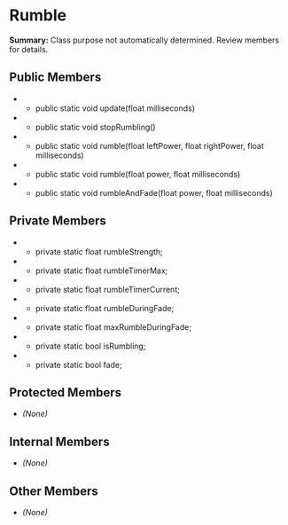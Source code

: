 # Rumble

**Summary:** Class purpose not automatically determined. Review members for details.

## Public Members
- - public static void update(float milliseconds)
- - public static void stopRumbling()
- - public static void rumble(float leftPower, float rightPower, float milliseconds)
- - public static void rumble(float power, float milliseconds)
- - public static void rumbleAndFade(float power, float milliseconds)

## Private Members
- - private static float rumbleStrength;
- - private static float rumbleTimerMax;
- - private static float rumbleTimerCurrent;
- - private static float rumbleDuringFade;
- - private static float maxRumbleDuringFade;
- - private static bool isRumbling;
- - private static bool fade;

## Protected Members
- *(None)*

## Internal Members
- *(None)*

## Other Members
- *(None)*
